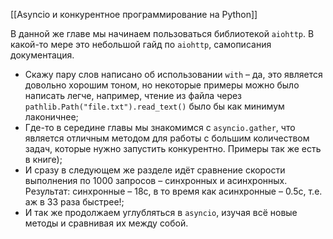 [[Asyncio и конкурентное программирование на Python]]

В данной же главе мы начинаем пользоваться библиотекой `aiohttp`.
В какой-то мере это небольшой гайд по `aiohttp`, самописания документация.

- Скажу пару слов написано об использовании `with` – да, это является довольно хорошим тоном, но некоторые примеры можно было написать легче, например, чтение из файла через `pathlib.Path("file.txt").read_text()` было бы как минимум лаконичнее;
- Где-то в середине главы мы знакомимся с `asyncio.gather`, что является отличным методом для работы с большим количеством задач, которые нужно запустить конкурентно. Примеры так же есть в книге);
- И сразу в следующем же разделе идёт сравнение скорости выполнения по 1000 запросов – синхронных и асинхронных. Результат: синхронные – 18с, в то время как асинхронные – 0.5с, т.е. аж в 33 раза быстрее!;
- И так же продолжаем углубляться в `asyncio`, изучая всё новые методы и сравнивая их между собой.